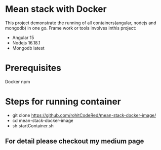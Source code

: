 # Mean stack with Docker
This project demonstrate the running of all containers(angular, nodejs and mongodb) in one go. 
Frame work or tools involves inthis project:
* Angular 15
* Nodejs 16.18.1
* Mongodb latest

# Prerequisites
  Docker
  npm
  
# Steps for running container
  * git clone https://github.com/rohitCodeRed/mean-stack-docker-image/
  * cd mean-stack-docker-image
  * sh startContainer.sh


## For detail please checkout my medium page

